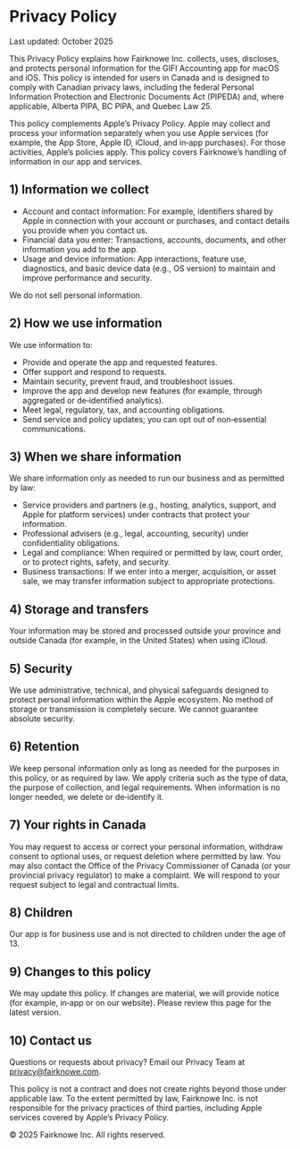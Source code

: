 # Privacy Policy

Last updated: October 2025

This Privacy Policy explains how Fairknowe Inc. collects, uses, discloses, and protects personal information for the GIFI Accounting app for macOS and iOS. This policy is intended for users in Canada and is designed to comply with Canadian privacy laws, including the federal Personal Information Protection and Electronic Documents Act (PIPEDA) and, where applicable, Alberta PIPA, BC PIPA, and Quebec Law 25.

This policy complements Apple’s Privacy Policy. Apple may collect and process your information separately when you use Apple services (for example, the App Store, Apple ID, iCloud, and in‑app purchases). For those activities, Apple’s policies apply. This policy covers Fairknowe’s handling of information in our app and services.

## 1) Information we collect

- Account and contact information: For example, identifiers shared by Apple in connection with your account or purchases, and contact details you provide when you contact us.
- Financial data you enter: Transactions, accounts, documents, and other information you add to the app.
- Usage and device information: App interactions, feature use, diagnostics, and basic device data (e.g., OS version) to maintain and improve performance and security.

We do not sell personal information.

## 2) How we use information

We use information to:

- Provide and operate the app and requested features.
- Offer support and respond to requests.
- Maintain security, prevent fraud, and troubleshoot issues.
- Improve the app and develop new features (for example, through aggregated or de‑identified analytics).
- Meet legal, regulatory, tax, and accounting obligations.
- Send service and policy updates; you can opt out of non‑essential communications.

## 3) When we share information

We share information only as needed to run our business and as permitted by law:

- Service providers and partners (e.g., hosting, analytics, support, and Apple for platform services) under contracts that protect your information.
- Professional advisers (e.g., legal, accounting, security) under confidentiality obligations.
- Legal and compliance: When required or permitted by law, court order, or to protect rights, safety, and security.
- Business transactions: If we enter into a merger, acquisition, or asset sale, we may transfer information subject to appropriate protections.

## 4) Storage and transfers

Your information may be stored and processed outside your province and outside Canada (for example, in the United States) when using iCloud.

## 5) Security

We use administrative, technical, and physical safeguards designed to protect personal information within the Apple ecosystem. No method of storage or transmission is completely secure. We cannot guarantee absolute security.

## 6) Retention

We keep personal information only as long as needed for the purposes in this policy, or as required by law. We apply criteria such as the type of data, the purpose of collection, and legal requirements. When information is no longer needed, we delete or de‑identify it.

## 7) Your rights in Canada

You may request to access or correct your personal information, withdraw consent to optional uses, or request deletion where permitted by law. You may also contact the Office of the Privacy Commissioner of Canada (or your provincial privacy regulator) to make a complaint. We will respond to your request subject to legal and contractual limits.

## 8) Children

Our app is for business use and is not directed to children under the age of 13.

## 9) Changes to this policy

We may update this policy. If changes are material, we will provide notice (for example, in‑app or on our website). Please review this page for the latest version.

## 10) Contact us

Questions or requests about privacy? Email our Privacy Team at [privacy@fairknowe.com](mailto:privacy@fairknowe.com?subject=GIFI-Accounting%20Privacy%20Policy%20question).

This policy is not a contract and does not create rights beyond those under applicable law. To the extent permitted by law, Fairknowe Inc. is not responsible for the privacy practices of third parties, including Apple services covered by Apple’s Privacy Policy.

© 2025 Fairknowe Inc. All rights reserved.
